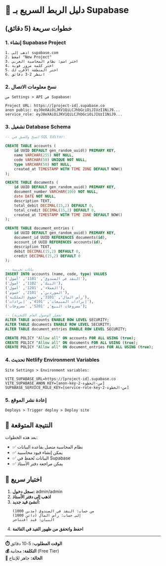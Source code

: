 # 🚀 دليل الربط السريع بـ Supabase

## خطوات سريعة (5 دقائق)

### 1. إنشاء Supabase Project
```
1. اذهب إلى supabase.com
2. اضغط "New Project"  
3. اختر اسم: نظام المحاسبة العربي
4. اختر كلمة مرور قوية
5. اختر المنطقة الأقرب لك
6. انتظر 2-3 دقائق
```

### 2. نسخ معلومات الاتصال
```
من Settings > API في Supabase:

Project URL: https://[project-id].supabase.co  
anon public: eyJ0eXAiOiJKV1QiLCJhbGciOiJIUzI1NiJ9...
service_role: eyJ0eXAiOiJKV1QiLCJhbGciOiJIUzI1NiJ9...
```

### 3. تشغيل Database Schema
```sql
-- انسخ والصق في SQL Editor:

CREATE TABLE accounts (
    id UUID DEFAULT gen_random_uuid() PRIMARY KEY,
    name VARCHAR(255) NOT NULL,
    code VARCHAR(50) UNIQUE NOT NULL,
    type VARCHAR(50) NOT NULL,
    created_at TIMESTAMP WITH TIME ZONE DEFAULT NOW()
);

CREATE TABLE documents (
    id UUID DEFAULT gen_random_uuid() PRIMARY KEY,
    document_number VARCHAR(100) NOT NULL,
    date DATE NOT NULL,
    description TEXT,
    total_debit DECIMAL(15,2) DEFAULT 0,
    total_credit DECIMAL(15,2) DEFAULT 0,
    created_at TIMESTAMP WITH TIME ZONE DEFAULT NOW()
);

CREATE TABLE document_entries (
    id UUID DEFAULT gen_random_uuid() PRIMARY KEY,
    document_id UUID REFERENCES documents(id),
    account_id UUID REFERENCES accounts(id),
    description TEXT,
    debit DECIMAL(15,2) DEFAULT 0,
    credit DECIMAL(15,2) DEFAULT 0
);

-- بيانات تجريبية
INSERT INTO accounts (name, code, type) VALUES
('النقد في الصندوق', '1101', 'أصول'),
('البنك', '1102', 'أصول'),
('العملاء', '1201', 'أصول'),
('الموردين', '2101', 'خصوم'),
('رأس المال', '3101', 'حقوق الملكية'),
('إيرادات المبيعات', '4101', 'إيرادات'),
('مصروفات البيع', '5201', 'مصروفات');

-- تفعيل الوصول العام (للتجربة)
ALTER TABLE accounts ENABLE ROW LEVEL SECURITY;
ALTER TABLE documents ENABLE ROW LEVEL SECURITY;
ALTER TABLE document_entries ENABLE ROW LEVEL SECURITY;

CREATE POLICY "Allow all" ON accounts FOR ALL USING (true);
CREATE POLICY "Allow all" ON documents FOR ALL USING (true);
CREATE POLICY "Allow all" ON document_entries FOR ALL USING (true);
```

### 4. تحديث Netlify Environment Variables
```
Site Settings > Environment variables:

VITE_SUPABASE_URL=https://[project-id].supabase.co
VITE_SUPABASE_ANON_KEY=[anon-key-من-الخطوة-2]
SUPABASE_SERVICE_ROLE_KEY=[service-role-key-من-الخطوة-2]
```

### 5. إعادة نشر الموقع
```
Deploys > Trigger deploy > Deploy site
```

## 🎯 النتيجة المتوقعة

بعد هذه الخطوات:
- ✅ نظام المحاسبة متصل بقاعدة البيانات
- ✅ يمكن إنشاء قيود محاسبية
- ✅ البيانات تُحفظ في Supabase
- ✅ يمكن مراجعة دفتر الأستاذ

## 🔧 اختبار سريع

1. **سجل دخول:** admin/admin
2. **اذهب إلى دفتر الأستاذ**
3. **أنشئ قيد جديد:**
   ```
   من حساب: النقد في الصندوق (مدين 1000)
   إلى حساب: رأس المال (دائن 1000)
   البيان: قيد افتتاحي
   ```
4. **احفظ واتحقق من ظهور القيد في القائمة**

---

**⏱️ الوقت المطلوب:** 5-10 دقائق  
**💰 التكلفة:** مجانية (Free Tier)  
**🚀 الحالة:** جاهز للإنتاج
